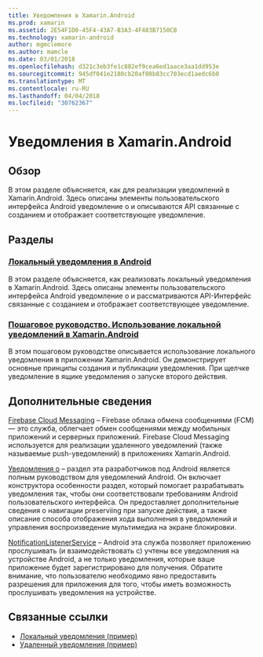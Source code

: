 ```yaml
---
title: Уведомления в Xamarin.Android
ms.prod: xamarin
ms.assetid: 2E54F1D0-45F4-43A7-B3A3-4F483B7150CB
ms.technology: xamarin-android
author: mgmclemore
ms.author: mamcle
ms.date: 03/01/2018
ms.openlocfilehash: d321c3eb3fe1c882ef9cea6ed1aace3aa1dd953e
ms.sourcegitcommit: 945df041e2180cb20af08b83cc703ecd1aedc6b0
ms.translationtype: MT
ms.contentlocale: ru-RU
ms.lasthandoff: 04/04/2018
ms.locfileid: "30762367"
---
```

# <a name="notifications-in-xamarinandroid"></a>Уведомления в Xamarin.Android


## <a name="overview"></a>Обзор

В этом разделе объясняется, как для реализации уведомлений в Xamarin.Android. Здесь описаны элементы пользовательского интерфейса Android уведомление о и описываются API связанные с созданием и отображает соответствующее уведомление.


## <a name="sections"></a>Разделы

### <a name="local-notifications-in-androidlocal-notificationsmd"></a>[Локальный уведомления в Android](local-notifications.md)

В этом разделе объясняется, как реализовать локальный уведомления в Xamarin.Android. Здесь описаны элементы пользовательского интерфейса Android уведомление о и рассматриваются API-Интерфейс связанные с созданием и отображает соответствующее уведомление. 

### <a name="walkthrough---using-local-notifications-in-xamarinandroidlocal-notifications-walkthroughmd"></a>[Пошаговое руководство. Использование локальной уведомлений в Xamarin.Android](local-notifications-walkthrough.md)  
 
В этом пошаговом руководстве описывается использование локального уведомления в приложении Xamarin.Android. Он демонстрирует основные принципы создания и публикации уведомления. При щелчке уведомление в ящике уведомления о запуске второго действия. 


## <a name="for-further-reading"></a>Дополнительные сведения

[Firebase Cloud Messaging](~/android/data-cloud/google-messaging/firebase-cloud-messaging.md) &ndash; Firebase облака обмена сообщениями (FCM) — это служба, облегчает обмен сообщениями между мобильных приложений и серверных приложений. Firebase Cloud Messaging используется для реализации удаленного уведомлений (также называемые push-уведомлений) в приложениях Xamarin.Android.

[Уведомления о](http://developer.android.com/guide/topics/ui/notifiers/notifications.html) &ndash; раздел эта разработчиков под Android является полным руководством для уведомлений Android. Он включает конструктора особенности раздел, который помогает разрабатывать уведомления так, чтобы они соответствовали требованиям Android пользовательского интерфейса. Он предоставляет дополнительные сведения о навигации preserviing при запуске действия, а также описание способа отображения хода выполнения в уведомлений и управления воспроизведение мультимедиа на экране блокировки. 

[NotificationListenerService](https://developer.xamarin.com/api/type/Android.Service.Notification.NotificationListenerService/) &ndash; Android эта служба позволяет приложению прослушивать (и взаимодействовать с) учтены все уведомления на устройстве Android, а не только уведомления, которые ваше приложение будет зарегистрировано для получения. Обратите внимание, что пользователю необходимо явно предоставить разрешения для приложения для того, чтобы иметь возможность прослушивать уведомления на устройстве.





## <a name="related-links"></a>Связанные ссылки

- [Локальный уведомления (пример)](https://developer.xamarin.com/samples/monodroid/LocalNotifications/)
- [Удаленный уведомления (пример)](https://developer.xamarin.com/samples/monodroid/RemoteNotifications/)
